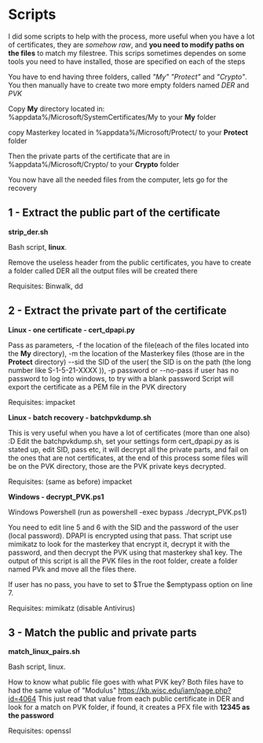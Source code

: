 # Scripts

I did some scripts to help with the process, more useful when you have a lot of certificates, 
they are *somehow raw*, and **you need to modify paths on the files** to match my filestree.
This scrips sometimes dependes on some tools you need to have installed, those are specified on each of the steps


You have to end having three folders, called *"My" "Protect"* and *"Crypto"*. You then manually have to create two more empty folders named *DER* and *PVK*

Copy **My** directory located in:
%appdata%/Microsoft/SystemCertificates/My
to your **My** folder

copy Masterkey located in
%appdata%/Microsoft/Protect/
to your **Protect** folder

Then the private parts of the certificate that are in
%appdata%/Microsoft/Crypto/
to your **Crypto** folder

You now have all the needed files from the computer, lets go for the recovery

## 1 - Extract the public part of the certificate
  **strip_der.sh**

Bash script, **linux**.

Remove the useless header from the public certificates, you have to create a folder called
DER all the output files will be created there

Requisites: Binwalk, dd

## 2 - Extract the private part of the certificate

  **Linux - one certificate - cert_dpapi.py**
  
Pass as parameters, -f the location of the file(each of the files located into the **My** directory), -m the location of the Masterkey files (those are in the **Protect** directory) --sid the SID of the user( the SID is on the path (the long number like S-1-5-21-XXXX )), -p password or --no-pass if user has no password to log into windows, to try with a blank password
Script will export the certificate as a PEM file in the PVK directory

Requisites: impacket

  **Linux - batch recovery - batchpvkdump.sh**
  
  This is very useful when you have a lot of certificates (more than one also) :D
  Edit the batchpvkdump.sh, set your settings form cert_dpapi.py as is stated up, edit SID, pass etc, it will decrypt all the private parts, and fail 
  on the ones that are not certificates, at the end of this process some files will be on the PVK directory, those are the PVK private keys decrypted.
  
  Requisites: (same as before) impacket
  
  **Windows - decrypt_PVK.ps1**

Windows Powershell (run as powershell -exec bypass ./decrypt_PVK.ps1)

You need to edit line 5 and 6 with the SID and the password 
of the user (local password). DPAPI is encrypted using that pass.
That script use mimikatz to look for the masterkey that encrypt it, decrypt it with the password,
and then decrypt the PVK using that masterkey sha1 key.
The output of this script is all the PVK files in the root folder, create a folder named PVk and move all the files there.

If user has no pass, you have to set to $True the $emptypass option on line 7.

Requisites: mimikatz (disable Antivirus)

## 3 - Match the public and private parts
  **match_linux_pairs.sh**

Bash script, linux.

How to know what public file goes with what PVK key? Both files have to had the same value
of "Modulus"
https://kb.wisc.edu/iam/page.php?id=4064
This just read that value from each public certificate in DER and look for a match on PVK folder, if found,
it creates a PFX file with **12345 as the password**

Requisites: openssl
